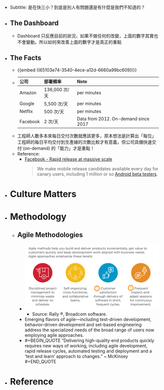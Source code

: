 - Subtitle: 是在快三小？到底是別人有問題還是有什麼是我們不知道的？
- ## The Dashboard
	- Dashboard 只反應目前的狀況，如果不做任何的改變，上面的數字其實也不會變動。所以如何來改善上面的數字才是真正的重點
- ## The Facts
	- {{embed ((65103e74-3540-4ece-a12d-6660a99bc609))}}
	- |公司|部署頻率|Note|
	  |--|--|--|
	  |Amazon|136,000 次/天|per minutes|
	  |Google|5,500 次/天|per minutes|
	  |Netflix|500 次/天|per minutes|
	  |Facebook|2 次/天|Data from 2012. On-demand since 2017|
	- 工程師人數多本來每日交付次數就應該更多，原本想法是計算出「每位」工程師的每日平均交付到生產線的次數比較才有意義，但公司具備快速交付 (on-demand) 的「能力」才是重點！
	- Reference:
	  * [Facebook - Rapid release at massive scale](https://engineering.fb.com/2017/08/31/web/rapid-release-at-massive-scale/)
	    > We make mobile release candidates available every day for canary users, including 1 million or so [Android beta testers](https://play.google.com/apps/testing/com.facebook.katana).
- # Culture Matters
- # Methodology
	- ## Agile Methodologies
		- ![image.png](../assets/image_1683518520302_0.png)
			- Source: Rally ®, Broadcom software.
		- Emerging flavors of agile—including test-driven development, behavior-driven development and set-based engineering address the specialized needs of the broad range of users now employing agile approaches.
		- #+BEGIN_QUOTE
		  “Delivering high-quality end products quickly requires new ways of working, including agile development, rapid release cycles, automated testing and deployment and a ‘test and learn’ approach to changes.”  ~ McKinsey
		  #+END_QUOTE
- # Reference